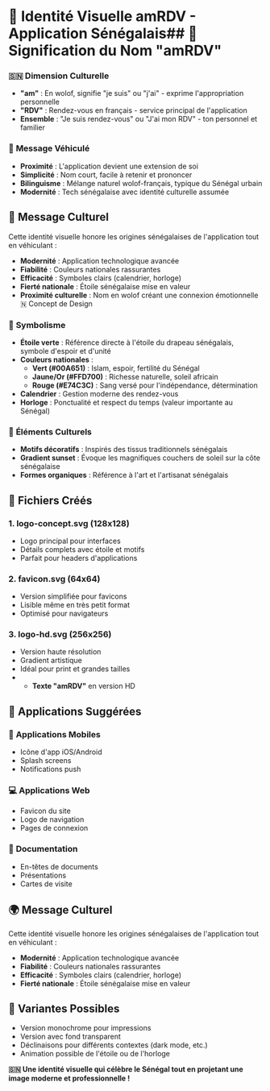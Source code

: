 # 🎨 Identité Visuelle amRDV - Application Sénégalais## 🎯 **Signification du Nom "amRDV"**

### 🇸🇳 **Dimension Culturelle**

- **"am"** : En wolof, signifie "je suis" ou "j'ai" - exprime l'appropriation personnelle
- **"RDV"** : Rendez-vous en français - service principal de l'application
- **Ensemble** : "Je suis rendez-vous" ou "J'ai mon RDV" - ton personnel et familier

### 💭 **Message Véhiculé**

- **Proximité** : L'application devient une extension de soi
- **Simplicité** : Nom court, facile à retenir et prononcer
- **Bilinguisme** : Mélange naturel wolof-français, typique du Sénégal urbain
- **Modernité** : Tech sénégalaise avec identité culturelle assumée

## 🎯 **Message Culturel**

Cette identité visuelle honore les origines sénégalaises de l'application tout en véhiculant :

- **Modernité** : Application technologique avancée
- **Fiabilité** : Couleurs nationales rassurantes
- **Efficacité** : Symboles clairs (calendrier, horloge)
- **Fierté nationale** : Étoile sénégalaise mise en valeur
- **Proximité culturelle** : Nom en wolof créant une connexion émotionnelle🇳 Concept de Design

### 🎯 **Symbolisme**

- **Étoile verte** : Référence directe à l'étoile du drapeau sénégalais, symbole d'espoir et d'unité
- **Couleurs nationales** :
  - **Vert (#00A651)** : Islam, espoir, fertilité du Sénégal
  - **Jaune/Or (#FFD700)** : Richesse naturelle, soleil africain
  - **Rouge (#E74C3C)** : Sang versé pour l'indépendance, détermination
- **Calendrier** : Gestion moderne des rendez-vous
- **Horloge** : Ponctualité et respect du temps (valeur importante au Sénégal)

### 🎨 **Éléments Culturels**

- **Motifs décoratifs** : Inspirés des tissus traditionnels sénégalais
- **Gradient sunset** : Évoque les magnifiques couchers de soleil sur la côte sénégalaise
- **Formes organiques** : Référence à l'art et l'artisanat sénégalais

## 📁 **Fichiers Créés**

### 1. **logo-concept.svg** (128x128)

- Logo principal pour interfaces
- Détails complets avec étoile et motifs
- Parfait pour headers d'applications

### 2. **favicon.svg** (64x64)

- Version simplifiée pour favicons
- Lisible même en très petit format
- Optimisé pour navigateurs

### 3. **logo-hd.svg** (256x256)

- Version haute résolution
- Gradient artistique
- Idéal pour print et grandes tailles
- - **Texte "amRDV"** en version HD

## 🎯 **Applications Suggérées**

### 📱 **Applications Mobiles**

- Icône d'app iOS/Android
- Splash screens
- Notifications push

### 💻 **Applications Web**

- Favicon du site
- Logo de navigation
- Pages de connexion

### 📄 **Documentation**

- En-têtes de documents
- Présentations
- Cartes de visite

## 🌍 **Message Culturel**

Cette identité visuelle honore les origines sénégalaises de l'application tout en véhiculant :

- **Modernité** : Application technologique avancée
- **Fiabilité** : Couleurs nationales rassurantes
- **Efficacité** : Symboles clairs (calendrier, horloge)
- **Fierté nationale** : Étoile sénégalaise mise en valeur

## 🎨 **Variantes Possibles**

- Version monochrome pour impressions
- Version avec fond transparent
- Déclinaisons pour différents contextes (dark mode, etc.)
- Animation possible de l'étoile ou de l'horloge

**🇸🇳 Une identité visuelle qui célèbre le Sénégal tout en projetant une image moderne et professionnelle !**
